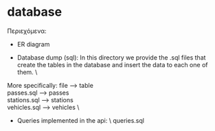 # database

Περιεχόμενα:
- ER diagram

- Database dump (sql):
	In this directory we provide the .sql files that create the tables in the database and insert the data to each one of them. \
		
More specifically: file --> table \
	      	   passes.sql --> passes \
		   stations.sql --> stations \
		   vehicles.sql --> vehicles \


- Queries implemented in the api: \ 
	queries.sql
